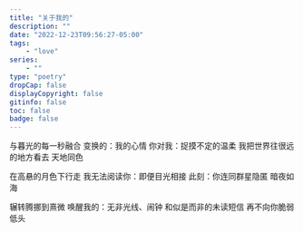 ```yaml
---
title: "关于我的"
description: ""
date: "2022-12-23T09:56:27-05:00"
tags: 
    - "love"
series: 
    - ""
type: "poetry"
dropCap: false
displayCopyright: false
gitinfo: false
toc: false
badge: false
---
```

与暮光的每一秒融合
变换的：我的心情
你对我：捉摸不定的温柔
我把世界往很远的地方看去
天地同色

在高悬的月色下行走
我无法阅读你：即便目光相接
此刻：你连同群星隐匿
暗夜如海

辗转腾挪到熹微
唤醒我的：无非光线、闹钟
和似是而非的未读短信
再不向你脆弱低头
